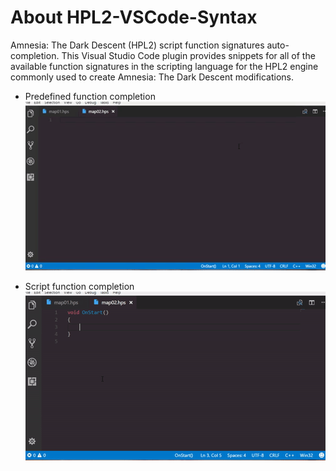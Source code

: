 # About HPL2-VSCode-Syntax
Amnesia: The Dark Descent (HPL2) script function signatures auto-completion.
This Visual Studio Code plugin provides snippets for all of the available function signatures in the scripting language for the HPL2 engine commonly used to create Amnesia: The Dark Descent modifications.

- Predefined function completion
![Function-complete](images/showcase0.gif)

- Script function completion
![Function-complete](images/showcase1.gif)